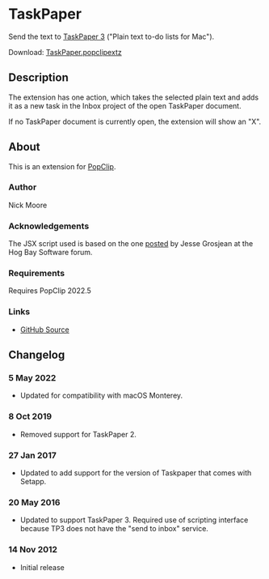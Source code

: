 # TaskPaper

Send the text to [TaskPaper 3](https://www.taskpaper.com) ("Plain text to-do lists for Mac").

Download: [TaskPaper.popclipextz](https://github.com/pilotmoon/PopClip-Extensions/raw/master/extensions/TaskPaper.popclipextz)

## Description

The extension has one action, which takes the selected plain text and adds it as a new task in the Inbox project of the open TaskPaper document.

If no TaskPaper document is currently open, the extension will show an "X".

## About

This is an extension for [PopClip](https://pilotmoon.com/popclip/).

### Author

Nick Moore

### Acknowledgements

The JSX script used is based on the one [posted](https://support.hogbaysoftware.com/t/basic-script-to-add-selected-text-to-taskpaper-3-inbox/1681) by Jesse Grosjean at the Hog Bay Software forum.

### Requirements

Requires PopClip 2022.5

### Links

<!-- * [Forum Page](#) -->
* [GitHub Source](https://github.com/pilotmoon/PopClip-Extensions/tree/master/source/TaskPaper.popclipext)
  
## Changelog

### 5 May 2022

* Updated for compatibility with macOS Monterey.

### 8 Oct 2019

* Removed support for TaskPaper 2.

### 27 Jan 2017

* Updated to add support for the version of Taskpaper that comes with Setapp.

### 20 May 2016

* Updated to support TaskPaper 3. Required use of scripting interface because TP3 does not have the "send to inbox" service.

### 14 Nov 2012

* Initial release
  